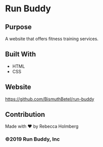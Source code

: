 # Run Buddy

## Purpose
A website that offers fitness training services.

## Built With
* HTML
* CSS

## Website
https://github.com/BismuthBetel/run-buddy

## Contribution
Made with ❤️ by Rebecca Holmberg

### ©️2019 Run Buddy, Inc
